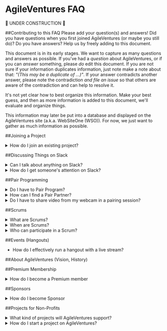 AgileVentures FAQ
===

:construction: UNDER CONSTRUCTION :construction:

##Contributing to this FAQ
Please add your question(s) and answers!  Did you have questions when you first joined AgileVentures (or maybe you still do)? Do you have answers?  Help us by freely adding to this document.

This document is in its early stages.  We want to capture as many questions and answers as possible.  If you've had a *question* about AgileVentures, or if you can *answer* something, please _do_ edit this document.  If you are not sure if your information duplicates information, just note make a note about that: _"(This may be a duplicate of ...)"_.  If your answer contradicts another answer, please note the contradiction *_and_* *file an issue* so that others are aware of the contradiction and can help to resolve it.


It's not yet clear how to best organize this information.  Make your best guess, and then as more information is added to this document, we'll evaluate and organize things.

This information may later be put into a database and displayed on the AgileVentures site (a.k.a. WebSiteOne (WSO)).  For now, we just want to gather as much information as possible.


##Joining a Project

<details>
  <summary>How do I join an existing project?</summary>
  <p>see [JOINING_A_PROJECT.md](JOINING_A_PROJECT.md)</p>
</details>


##Discussing Things on Slack

<details>
  <summary>Can I talk about anything on Slack?</summary>
  <p>In principle yes, although please choose the appropriate channel.  If you have a question about a project then please ask in the appropriate project channel.  If you have a technical question then please ask in #techtalk.  If you have a question or comment that is unrelated to anything in particular then please use #random.</p>
</details>

<details>
  <summary>How do I get someone's attention on Slack?</summary>
  <p>You can send direct messages to anyone on Slack, but please consider that we are a volunteer organisation and we rely on the input and support of our volunteer members to maintain our services, so where possible we would very STRONGLY ENCOURAGE you to post questions in group channels, which has the advantage that your question can be answered by anyone in the group.  If your question or concern is particularly urgent you can add the @here tag.  If you really need to draw the question to the attention of a particular individual you can tag them in the channel using their username, e.g. @tansaku.  However please be considerate.</p>
  <p>The other big advantage of asking questions in group channels is sharing your search for knowledge with the rest of the team.  Others may well benefit from seeing the dialogue that emerges.</p>
</details>

##Pair Programming

<details>
  <summary>Do I have to Pair Program?</summary>
    <p>No, although we think that higher quality code emerges from pair programming sessions, and it has the advantage of efficiently distributing knowledge over the team, we realise the logistics of arranging pair programming sessions can sometimes be challenging.</p>
</details>
<details>
  <summary>How can I find a Pair Partner?</summary>
    <p>Join a scrum (pair hookup) or ask in any project channel.</p>
</details>
<details>
  <summary>Do I have to share video from my webcam in a pairing session?</summary>
    <p>No.  It is never required.  Some people have participated in AgileVentures for many years and never shared a video feed from their webcam.</p>
</details>

##Scrums

<details>
  <summary>What are Scrums?</summary>
    <p>Short 15 minute coordination meetings for everyone to report in and mention if they are blocked on anything.  After the scrum people can hangout to get blocks resolved and start pair programming sessions.</p>
</details>
<details>
  <summary>When are Scrums?</summary>
    <p>See http://www.agileventures.org/about-us and http://www.agileventures.org/events.</p>
</details>

<details>
  <summary>Who can participate in a Scrum?</summary>
    <p>Anyone.</p>
</details>



##Events (Hangouts)

* How do I effectively run a hangout with a live stream?


##About AgileVentures (Vision, History)


##Premium Membership

<details>
  <summary>How do I become a Premium member</summary>
    <p>See http://www.agileventures.org/pricing.</p>
</details>


##Sponsors

<details>
  <summary>How do I become Sponsor</summary>
    <p>See http://www.agileventures.org/sponsorship.</p>
</details>

##Projects for Non-Profits

<details>
  <summary>What kind of projects will AgileVentures support?</summary>
    <p>Any non-profit open-source project with a commitment to open development</p>
</details>

<details>
  <summary>How do I start a project on AgileVentures?</summary>
    <p>see [STARTING_A_PROJECT.md](STARTING_A_PROJECT.md)</p>
</details>

